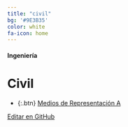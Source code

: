 ```yaml
---
title: "civil"
bg: '#9E3B35'
color: white
fa-icon: home
---
```

#### Ingeniería
# Civil

<!---
No poner los links de t.joinchat directamente,
usar https://www.protectyourlinks.com/ para obtener
un link corto protegido por captcha
-->

*  {:.btn} [Medios de Representación A](https://www.proyl.com/eE5l2mXS5)

<span class="editongithub">
	<a href="{{site.github.repository_url}}/blob/master/{{page.path}}">
		<i class="fas fa-pen"></i> Editar en GitHub
	</a>
</span>
